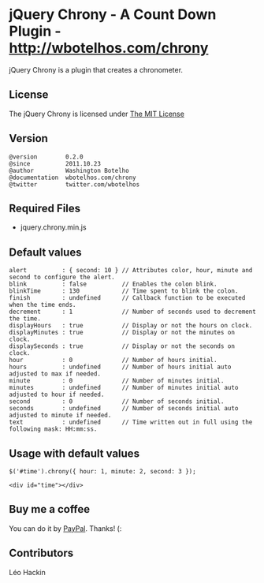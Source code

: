 # jQuery Chrony - A Count Down Plugin - http://wbotelhos.com/chrony

jQuery Chrony is a plugin that creates a chronometer.

## License

The jQuery Chrony is licensed under [The MIT License](http://www.opensource.org/licenses/mit-license.php)

## Version

	@version        0.2.0
	@since          2011.10.23
	@author         Washington Botelho
	@documentation  wbotelhos.com/chrony
	@twitter        twitter.com/wbotelhos

## Required Files

+ jquery.chrony.min.js

## Default values

	alert          : { second: 10 } // Attributes color, hour, minute and second to configure the alert.
	blink          : false          // Enables the colon blink.
	blinkTime      : 130            // Time spent to blink the colon.
	finish         : undefined      // Callback function to be executed when the time ends.
	decrement      : 1              // Number of seconds used to decrement the time.
	displayHours   : true           // Display or not the hours on clock. 
	displayMinutes : true           // Display or not the minutes on clock.
	displaySeconds : true           // Display or not the seconds on clock.
	hour           : 0              // Number of hours initial.
	hours          : undefined      // Number of hours initial auto adjusted to max if needed.
	minute         : 0              // Number of minutes initial.
	minutes        : undefined      // Number of minutes initial auto adjusted to hour if needed.
	second         : 0              // Number of seconds initial.
	seconds        : undefined      // Number of seconds initial auto adjusted to minute if needed.
	text           : undefined      // Time written out in full using the following mask: HH:mm:ss.

## Usage with default values

	$('#time').chrony({ hour: 1, minute: 2, second: 3 });

	<div id="time"></div>

## Buy me a coffee

You can do it by [PayPal](https://www.paypal.com/cgi-bin/webscr?cmd=_donations&business=X8HEP2878NDEG&item_name=jQuery%20Chrony). Thanks! (:

## Contributors

Léo Hackin
